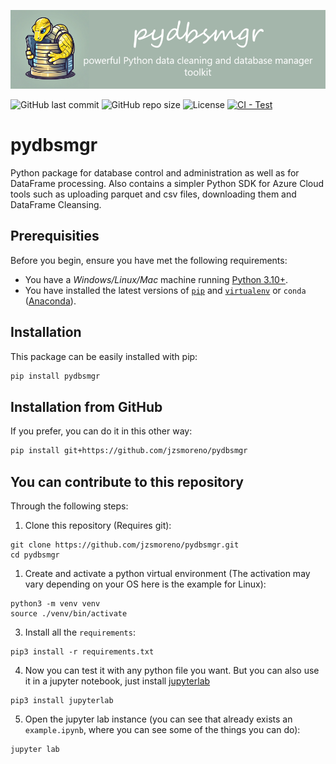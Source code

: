 ![pydbsmgr](https://raw.githubusercontent.com/jzsmoreno/pydbsmgr/main/pydbsmgr.png)

![GitHub last commit](https://img.shields.io/github/last-commit/jzsmoreno/pydbsmgr?style=for-the-badge)
![GitHub repo size](https://img.shields.io/github/repo-size/jzsmoreno/pydbsmgr?style=for-the-badge)
![License](https://img.shields.io/github/license/jzsmoreno/pydbsmgr?style=for-the-badge)
[![CI - Test](https://github.com/jzsmoreno/pydbsmgr/actions/workflows/python-app.yml/badge.svg)](https://github.com/jzsmoreno/pydbsmgr/actions/workflows/python-app.yml)

# pydbsmgr

Python package for database control and administration as well as for DataFrame processing. Also contains a simpler Python SDK for Azure Cloud tools such as uploading parquet and csv files, downloading them and DataFrame Cleansing.

## Prerequisities

Before you begin, ensure you have met the following requirements:

- You have a _Windows/Linux/Mac_ machine running [Python 3.10+](https://www.python.org/).
- You have installed the latest versions of [`pip`](https://pip.pypa.io/en/stable/installing/) and [`virtualenv`](https://virtualenv.pypa.io/en/stable/installation/) or `conda` ([Anaconda](https://www.anaconda.com/distribution/)).

## Installation

This package can be easily installed with pip:

```bash
pip install pydbsmgr
```

## Installation from GitHub

If you prefer, you can do it in this other way:

```bash
pip install git+https://github.com/jzsmoreno/pydbsmgr
```

## You can contribute to this repository

Through the following steps:

1. Clone this repository (Requires git):

```
git clone https://github.com/jzsmoreno/pydbsmgr.git
cd pydbsmgr
```

1. Create and activate a python virtual environment (The activation may vary depending on your OS here is the example for Linux):

```
python3 -m venv venv
source ./venv/bin/activate
```

3. Install all the `requirements`:

```
pip3 install -r requirements.txt
```

4. Now you can test it with any python file you want. But you can also use it in a jupyter notebook, just install [jupyterlab](https://pypi.org/project/jupyterlab/)

```
pip3 install jupyterlab
```

5. Open the jupyter lab instance (you can see that already exists an `example.ipynb`, where you can see some of the things you can do):

```
jupyter lab
```
